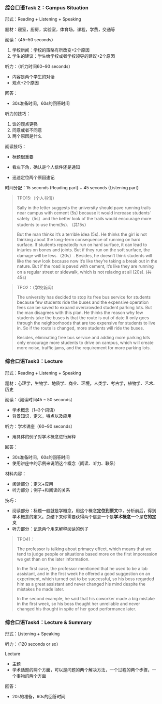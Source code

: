 ### 综合口语Task 2：Campus Situation 

形式：Reading + Listening + Speaking

题材：寝室，厨房，实验室，体育场，课程，学费，交通等

阅读：（45~50 seconds）

1. 学校新闻：学校的策略有所改变+2个原因
2. 学生的建议：学生给学校或者学校领导的建议+2个原因

听力：（听力时间60~90 seconds）

- 内容是两个学生的对话
- 观点+2个原因

回答：

- 30s准备时间，60s的回答时间

听力的技巧：

1. 谁的观点更强
2. 同意或者不同意
3. 两个原因是什么

阅读技巧：

- 标题很重要
- 看左下角，确认是个人信件还是通知

- 迅速定位两个原因速记

时间分配：15 seconds (Reading part) + 45 seconds (Listening part)

> TPO15:（个人书信）
>
>  Sally in the letter suggests the university should pave running trails near campus with cement (5s) because it would increase students’ safety（5s）and the better look of the trails would encourage more students to use them(5s). （共15s） 
>
> But the man thinks it’s a terrible idea (5s). He thinks the girl is not  thinking about the long-term consequence of running on hard surface.  If students repeatedly run on hard surface, it can lead to injuries on  bones and joints. But if they run on the soft surface, the damage will be  less.（20s）. Besides, he doesn’t think students will like the new look  because now it’s like they’re taking a break out in the nature. But if the  road is paved with cement, it’s like they are running on a regular street or sidewalk, which is not relaxing at all (20s). (共45s)

> TPO2：（学校新闻）
>
> The university has decided to stop its free bus service for students because few students ride the buses and the expensive operation fees can be saved to expand overcrowded student parking lots. But the man disagrees with this plan. He thinks the reason why few students take the buses is that the route is out of date.It only goes through the neighborhoods that are too expensive for students to live in. So if the route is changed, more students will ride the buses.
>
> Besides, eliminating free bus service and adding more parking lots only encourage more students to drive on campus, which will create more noise, traffic jams, and the  requirement for more parking lots.

### 综合口语Task3：Lecture

形式：Reading + Listening + Speaking

题材：心理学，生物学、地质学、商业、环境，人类学、考古学，植物学、艺术、历史

阅读：（阅读时间45 ~ 50 seconds）

- 学术概念（1~3个词语）
- 背景知识，定义，特点以及应用

听力：学术讲座（60~90 seconds）

- 用具体的例子对学术概念进行解释

回答：

- 30s准备时间，60s的回答时间
- 使用讲座中的示例来说明这个概念（阅读、听力、联系）

材料内容：

- 阅读部分：定义+应用
- 听力部分；例子+和阅读的关系

技巧：

- 阅读部分：标题一般就是学概念，用这个概念**定位到原文**中，分析前后，得到学术概念的定义。总结下来你需要获得两个信息一个是**学术概念**一个是**它的定义**
- 听力部分：记录两个用来解释阅读的例子

> TPO41：
>
> The professor is talking about primacy effect, which means that we tend to judge people or situations based more on the first imporession we get than on the later information. 
>
> In the first case, the professor mentioned that he used to be a lab assistant,  and in the first week he offered a good suggestion on an experiment, which turned out to be successful, so his boss  regarded him as a great assistant and never changed his mind  despite the mistakes he made later.
>
> In the second example, he said that his coworker made a big  mistake in the first week, so his boss thought her unreliable  and never changed his thought in spite of her good  performance later.

### 综合口语Task4：Lecture & Summary

形式：Listening + Speaking

听力：（120 seconds or so）

Lecture

- 主题
- 学术话题的两个方面，可以是问题的两个解决方法，一个过程的两个步骤，一个事物的两个方面

回答：

- 20s的准备，60s的回答时间

